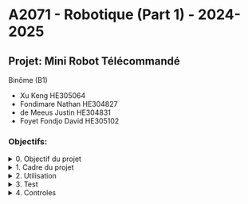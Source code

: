 # A2071 - Robotique (Part 1) - 2024-2025
## Projet: Mini Robot Télécommandé

Binôme (B1)
- Xu Keng HE305064
- Fondimare Nathan HE304827
- de Meeus Justin HE304831
- Foyet Fondjo David HE305102

### Objectifs:
<!---0------------------------------------------------------>
<!---------------------------------------------------------->

<details>
<summary>0. Objectif du projet</summary>

- Concevoir, construire et programmer un robot mobile radiocommandé.
- Le robot devra effectuer des mouvements, éviter des obstacles et exécuter des tâches simples.


</details>


<!--------------1------------------------------------------->
<!---------------------------------------------------------->

<details>
<summary>1. Cadre du projet</summary>

- Réalisé par des étudiants durant le deuxième quadrimestre.
- Travail en classe (séances présentielles) et à domicile.
- Acquisition de compétences en :
  - Conception mécanique
  - Électronique
  - Programmation
  - Automatisation

</details>


<!---2------------------------------------------------------>
<!---------------------------------------------------------->

<details>
<summary>2. Utilisation</summary>
- Mode manuel
    - Contrôle à distance via une télécommande.

- Mode autonome
    - Détection et évitement des obstacles grâce à des capteurs embarqués.
    - Mise en œuvre d’algorithmes d’évitement intelligents.
</details>

<!--- TESTS------------------------------------------------->
<!---------------------------------------------------------->

<details>
<summary>3. Test</summary>

*vvfrgev*



** **

</details>


<!--- CONTROLES--------------------------------------------->
<!---------------------------------------------------------->


<details>
<summary>4. Controles</summary>


** **

</details>

<!---------------------------------------------------------->





